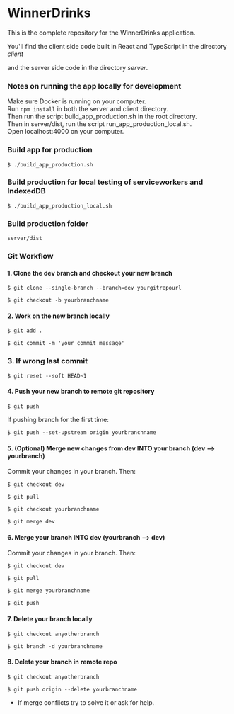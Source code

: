 # WinnerDrinks

This is the complete repository for the WinnerDrinks application. 

You'll find the client side code built in React and TypeScript in the directory *client*

and the server side code in the directory *server*. 


### Notes on running the app locally for development
Make sure Docker is running on your computer.  
Run `npm install` in both the server and client directory.  
Then run the script build_app_production.sh in the root directory.  
Then in server/dist, run the script run_app_production_local.sh.  
Open localhost:4000 on your computer. 


### Build app for production
```
$ ./build_app_production.sh
```

### Build production for local testing of serviceworkers and IndexedDB
```
$ ./build_app_production_local.sh
```

### Build production folder
```
server/dist
```

### Git Workflow

#### 1. Clone the dev branch and checkout your new branch
 ```
$ git clone --single-branch --branch=dev yourgitrepourl
  
$ git checkout -b yourbranchname
```

#### 2. Work on the new branch locally
```
$ git add .

$ git commit -m 'your commit message'
```

### 3. If wrong last commit
```
$ git reset --soft HEAD~1
```

#### 4. Push your new branch to remote git repository

```
$ git push
```
If pushing branch for the first time:
```
$ git push --set-upstream origin yourbranchname
```

#### 5. (Optional) Merge new changes from dev INTO your branch __(dev --> yourbranch)__
Commit your changes in your branch. Then:
```
$ git checkout dev

$ git pull

$ git checkout yourbranchname

$ git merge dev
```

#### 6. Merge your branch INTO dev __(yourbranch --> dev)__
Commit your changes in your branch. Then:
```
$ git checkout dev

$ git pull

$ git merge yourbranchname

$ git push
```

#### 7. Delete your branch locally
```
$ git checkout anyotherbranch

$ git branch -d yourbranchname
```
#### 8. Delete your branch in remote repo
```
$ git checkout anyotherbranch

$ git push origin --delete yourbranchname
```
  
  * If merge conflicts try to solve it or ask for help.  
